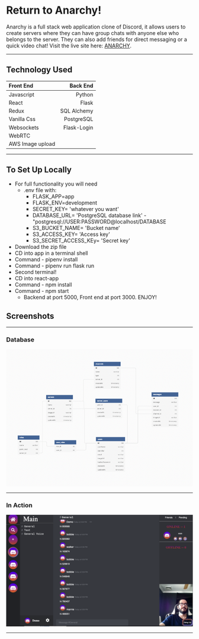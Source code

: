 # Return to Anarchy!

Anarchy is a full stack web application clone of Discord, it allows users to create servers where they can have group chats with anyone else who belongs to the server. They can also add friends for direct messaging or a quick video chat! Visit the live site here: [ANARCHY](https://anarchy-app.herokuapp.com "Anarchy").

---

## Technology Used

| Front End|Back End|
|:---|---:|
| Javascript | Python |
| React | Flask |
| Redux | SQL Alchemy |
| Vanilla Css | PostgreSQL |
| Websockets | Flask-Login |
| WebRTC |  |
| AWS Image upload | |

---

## To Set Up Locally
- For full functionality you will need
   - .env file with: 
      - FLASK_APP=app
      - FLASK_ENV=development
      - SECRET_KEY= 'whatever you want'
      - DATABASE_URL= 'PostgreSQL database link' - "postgresql://USER:PASSWORD@localhost/DATABASE
      - S3_BUCKET_NAME= 'Bucket name'
      - S3_ACCESS_KEY= 'Access key'
      - S3_SECRET_ACCESS_KEy= 'Secret key'
- Download the zip file
- CD into app in a terminal shell
- Command - pipenv install
- Command - pipenv run flask run
- Second terminal!
- CD into react-app
- Command - npm install
- Command - npm start
   - Backend at port 5000, Front end at port 3000. ENJOY!

## Screenshots

---

### Database
![Database Image](/images/Database.png)

---
### In Action
![Action Image](/images/Screenshot.png)

---